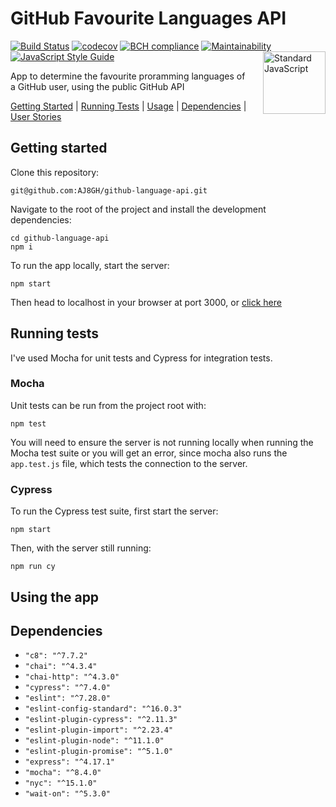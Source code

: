 # GitHub Favourite Languages API

[![Build Status](https://travis-ci.com/AJ8GH/github-language-api.svg?branch=main)](https://travis-ci.com/AJ8GH/github-language-api)
[![codecov](https://codecov.io/gh/AJ8GH/github-language-api/branch/main/graph/badge.svg?token=Jotushbsqm)](https://codecov.io/gh/AJ8GH/github-language-api)
[![BCH compliance](https://bettercodehub.com/edge/badge/AJ8GH/github-language-api?branch=main)](https://bettercodehub.com/)
[![Maintainability](https://api.codeclimate.com/v1/badges/e5c21864eb7f6e201b64/maintainability)](https://codeclimate.com/github/AJ8GH/github-language-api/maintainability)
[![JavaScript Style Guide](https://img.shields.io/badge/code_style-standard-brightgreen.svg)](https://standardjs.com)
 <a href="https://standardjs.com" style="float: right; padding: 0 0 20px 20px;"><img src="https://cdn.rawgit.com/feross/standard/master/sticker.svg" alt="Standard JavaScript" width="100" align="right"></a>

App to determine the favourite proramming languages of a GitHub user, using the public GitHub API

[Getting Started](#getting-started) | [Running Tests](#running-tests) | [Usage](#using-the-app) | [Dependencies](#dependencies) | [User Stories](https://github.com/AJ8GH/github-language-api/blob/main/user-stories.md)

## Getting started

Clone this repository:

```shell
git@github.com:AJ8GH/github-language-api.git
```

Navigate to the root of the project and install the development dependencies:

```shell
cd github-language-api
npm i
```

To run the app locally, start the server:

```shell
npm start
```

Then head to localhost in your browser at port 3000, or [click here](http://localhost:3000/)

## Running tests

I've used Mocha for unit tests and Cypress for integration tests.

### Mocha

Unit tests can be run from the project root with:

```shell
npm test
```

You will need to ensure the server is not running locally when running the Mocha test suite or you will get an error, since mocha also runs the `app.test.js` file, which tests the connection to the server.

### Cypress

To run the Cypress test suite, first start the server:

```shell
npm start
```

Then, with the server still running:

```shell
npm run cy
```

## Using the app

## Dependencies

* `"c8": "^7.7.2"`
* `"chai": "^4.3.4"`
* `"chai-http": "^4.3.0"`
* `"cypress": "^7.4.0"`
* `"eslint": "^7.28.0"`
* `"eslint-config-standard": "^16.0.3"`
* `"eslint-plugin-cypress": "^2.11.3"`
* `"eslint-plugin-import": "^2.23.4"`
* `"eslint-plugin-node": "^11.1.0"`
* `"eslint-plugin-promise": "^5.1.0"`
* `"express": "^4.17.1"`
* `"mocha": "^8.4.0"`
* `"nyc": "^15.1.0"`
* `"wait-on": "^5.3.0"`
